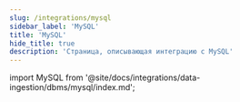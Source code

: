 ```yaml
---
slug: /integrations/mysql
sidebar_label: 'MySQL'
title: 'MySQL'
hide_title: true
description: 'Страница, описывающая интеграцию с MySQL'
---
```


import MySQL from '@site/docs/integrations/data-ingestion/dbms/mysql/index.md';

<MySQL/>
